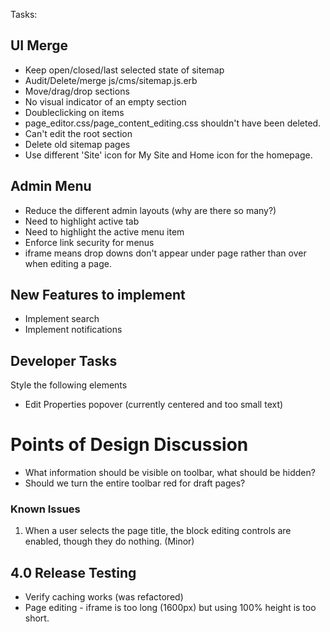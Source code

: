 Tasks:

## UI Merge

* Keep open/closed/last selected state of sitemap
* Audit/Delete/merge js/cms/sitemap.js.erb
* Move/drag/drop sections
* No visual indicator of an empty section
* Doubleclicking on items
* page_editor.css/page_content_editing.css shouldn't have been deleted.
* Can't edit the root section
* Delete old sitemap pages
* Use different 'Site' icon for My Site and Home icon for the homepage.

## Admin Menu
* Reduce the different admin layouts (why are there so many?)
* Need to highlight active tab
* Need to highlight the active menu item
* Enforce link security for menus
* iframe means drop downs don't appear under page rather than over when editing a page.

## New Features to implement

* Implement search
* Implement notifications

## Developer Tasks

Style the following elements

* Edit Properties popover (currently centered and too small text)

# Points of Design Discussion

* What information should be visible on toolbar, what should be hidden?
* Should we turn the entire toolbar red for draft pages?

### Known Issues

1. When a user selects the page title, the block editing controls are enabled, though they do nothing. (Minor)

## 4.0 Release Testing

* Verify caching works (was refactored)
* Page editing - iframe is too long (1600px) but using 100% height is too short.

